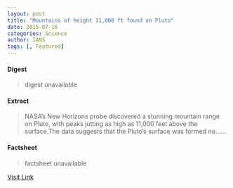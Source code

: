 ```yaml
---
layout: post
title: "Mountains of height 11,000 ft found on Pluto"
date: 2015-07-16
categories: Science
author: IANS
tags: [, Featured]
---
```



#### Digest
>digest unavailable

#### Extract
>NASA’s New Horizons probe discovered a stunning mountain range on Pluto, with peaks jutting as high as 11,000 feet above the surface.The data suggests that the Pluto’s surface was formed no......

#### Factsheet
>factsheet unavailable

[Visit Link](http://www.thehindu.com/sci-tech/science/new-horizon-images-of-pluto-shows-mountains-of-height-11000-ft-found/article7428833.ece?utm_source=RSS_Feed&utm_medium=RSS&utm_campaign=RSS_Syndication)


